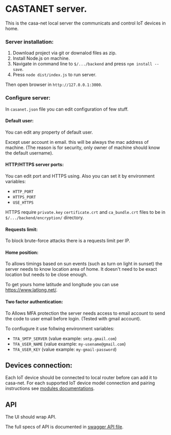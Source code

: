 # CASTANET server.
This is the casa-net local server the communicats and control IoT devices in home. 

### Server installation:
1. Download project via git or downalod files as zip.
1. Install Node.js on machine.
1. Navigate in command line to `$/.../backend` and press `npm install --save`.
1. Press `node dist/index.js` to run server.

Then open browser in `http://127.0.0.1:3000`.

### Configure server:

In `casanet.json` file you can edit configuration of few stuff.

#### Default user:
You can edit any property of default user. 

Except user account in email. this will be always the mac address of machine.
(The reason is for security, only owner of machine should know the default username).

#### HTTP/HTTPS server ports:
You can edit port and HTTPS using.
Also you can set it by environment variables:
* `HTTP_PORT`
* `HTTPS_PORT`
* `USE_HTTPS`

HTTPS require `private.key` `certificate.crt` and `ca_bundle.crt` files to be in `$/.../backend/encryption/` directory.

#### Requests limit:
To block brute-force attacks there is a requests limit per IP.

#### Home position:
To allows timings based on sun events (such as turn on light in sunset) the server needs to know location area of home.
It doesn't need to be exact location but needs to be close enough.

To get yours home latitude and longitude you can use https://www.latlong.net/.

#### Two factor authentication:
To Allows MFA protection the server needs access to email account to send the code to user email before login.
(Tested with gmail account).

To confiugure it use follwing  environment variables:
* `TFA_SMTP_SERVER` (value example: `smtp.gmail.com`)
* `TFA_USER_NAME` (value example: `my-usename@gmail.com`)
* `TFA_USER_KEY` (value example: `my-gmail-password`)


## Devices connection:
Each IoT device should be connected to local router before can add it to casa-net.
For each supported IoT device model connection and pairing instructions see [modules documentations](./src/modules/README.md).

## API
The UI should wrap API. 

The full specs of API is documented in [swagger API file](./swagger.yaml).







